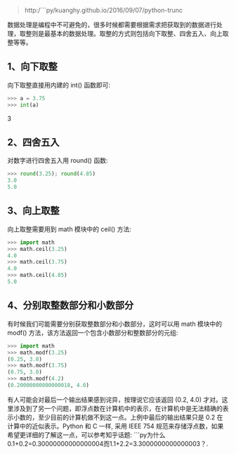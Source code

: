 > http:/```py/kuanghy.github.io/2016/09/07/python-trunc

数据处理是编程中不可避免的，很多时候都需要根据需求把获取到的数据进行处理，取整则是最基本的数据处理。取整的方式则包括向下取整、四舍五入、向上取整等等。

##  1、向下取整
向下取整直接用内建的 int() 函数即可:
```py
>>> a = 3.75
>>> int(a)
```
3
##  2、四舍五入
对数字进行四舍五入用 round() 函数:
```py
>>> round(3.25); round(4.85)
3.0
5.0
```
##  3、向上取整
向上取整需要用到 math 模块中的 ceil() 方法:
```py
>>> import math
>>> math.ceil(3.25)
4.0
>>> math.ceil(3.75)
4.0
>>> math.ceil(4.85)
5.0
```
##  4、分别取整数部分和小数部分
有时候我们可能需要分别获取整数部分和小数部分，这时可以用 math 模块中的 modf() 方法，该方法返回一个包含小数部分和整数部分的元组:
```py
>>> import math
>>> math.modf(3.25)
(0.25, 3.0)
>>> math.modf(3.75)
(0.75, 3.0)
>>> math.modf(4.2)
(0.20000000000000018, 4.0)
```
有人可能会对最后一个输出结果感到诧异，按理说它应该返回 (0.2, 4.0) 才对。这里涉及到了另一个问题，即浮点数在计算机中的表示，在计算机中是无法精确的表示小数的，至少目前的计算机做不到这一点。上例中最后的输出结果只是 0.2 在计算中的近似表示。Python 和 C 一样, 采用 IEEE 754 规范来存储浮点数，如果希望更详细的了解这一点，可以参考知乎话题: ```py为什么0.1+0.2=0.30000000000000004而1.1+2.2=3.3000000000000003？.